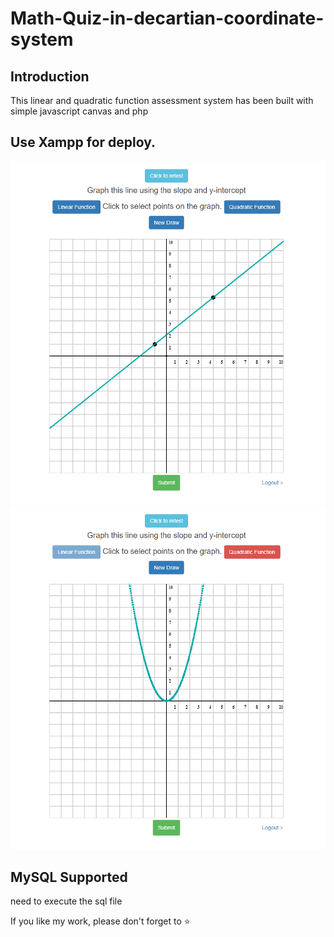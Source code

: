 # Math-Quiz-in-decartian-coordinate-system

## Introduction
  This linear and quadratic function assessment system has been built with simple javascript canvas and php
  
## Use Xampp for deploy.
![Sticky Note Preview](https://github.com/ClickHere0521/Math-Quiz-in-decartian-coordinate-system/blob/main/mathquiz1.jpg)
![Sticky Note Preview](https://github.com/ClickHere0521/Math-Quiz-in-decartian-coordinate-system/blob/main/mathquiz2.jpg)

## MySQL Supported
need to execute the sql file

If you like my work, please don't forget to ⭐
